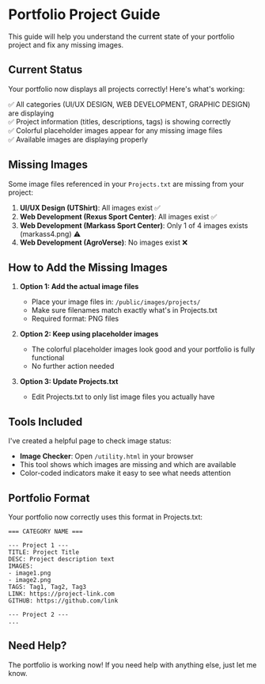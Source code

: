 # Portfolio Project Guide

This guide will help you understand the current state of your portfolio project and fix any missing images.

## Current Status

Your portfolio now displays all projects correctly! Here's what's working:

✅ All categories (UI/UX DESIGN, WEB DEVELOPMENT, GRAPHIC DESIGN) are displaying  
✅ Project information (titles, descriptions, tags) is showing correctly  
✅ Colorful placeholder images appear for any missing image files  
✅ Available images are displaying properly  

## Missing Images

Some image files referenced in your `Projects.txt` are missing from your project:

1. **UI/UX Design (UTShirt)**: All images exist ✅
2. **Web Development (Rexus Sport Center)**: All images exist ✅
3. **Web Development (Markass Sport Center)**: Only 1 of 4 images exists (markass4.png) ⚠️
4. **Web Development (AgroVerse)**: No images exist ❌

## How to Add the Missing Images

1. **Option 1: Add the actual image files**
   - Place your image files in: `/public/images/projects/`
   - Make sure filenames match exactly what's in Projects.txt
   - Required format: PNG files

2. **Option 2: Keep using placeholder images**
   - The colorful placeholder images look good and your portfolio is fully functional
   - No further action needed

3. **Option 3: Update Projects.txt**
   - Edit Projects.txt to only list image files you actually have

## Tools Included

I've created a helpful page to check image status:

- **Image Checker**: Open `/utility.html` in your browser
- This tool shows which images are missing and which are available
- Color-coded indicators make it easy to see what needs attention

## Portfolio Format

Your portfolio now correctly uses this format in Projects.txt:

```
=== CATEGORY NAME ===

--- Project 1 ---
TITLE: Project Title
DESC: Project description text
IMAGES: 
- image1.png
- image2.png
TAGS: Tag1, Tag2, Tag3
LINK: https://project-link.com
GITHUB: https://github.com/link

--- Project 2 ---
...
```

## Need Help?

The portfolio is working now! If you need help with anything else, just let me know. 